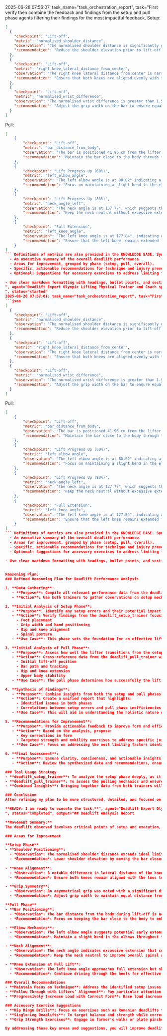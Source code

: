 2025-06-28 07:56:07: task_name="task_orchestration_report", task="First verify then combine the feedback and findings from the setup and pull phase agents filtering their findings for the most impactful feedback. Setup:
```json
[
  {
    "checkpoint": "Lift-off",
    "metric": "normalised_shoulder_distance",
    "observation": "The normalised shoulder distance is significantly greater than 1, indicating that the shoulders may be overly elevated relative to the bar position.",
    "recommendation": "Reduce the shoulder elevation prior to lift-off by adjusting the bar position closer to the midfoot and ensuring the shoulders are slightly in front of the bar."
  },
  {
    "checkpoint": "Lift-off",
    "metric": "right_knee_lateral_distance_from_center",
    "observation": "The right knee lateral distance from center is narrower compared to the left knee, which may indicate an imbalance at lift-off.",
    "recommendation": "Ensure that both knees are aligned evenly with the toes throughout the setup to promote stability and balance during the lift."
  },
  {
    "checkpoint": "Lift-off",
    "metric": "normalised_wrist_difference",
    "observation": "The normalised wrist difference is greater than 1.5, suggesting that the grip is asymmetrical.",
    "recommendation": "Adjust the grip width on the bar to ensure equal distance from the center for both wrists for a more balanced and effective pull."
  }
]
```

Pull:
```json
[
    {
        "checkpoint": "Lift-off",
        "metric": "bar_distance_from_body",
        "observation": "The bar is positioned 41.96 cm from the lifter's body during the lift-off phase, indicating a relatively effective starting position.",
        "recommendation": "Maintain the bar close to the body through the lift to facilitate a more efficient pull."
    },
    {
        "checkpoint": "Lift Progress Up (60%)",
        "metric": "left_elbow_angle",
        "observation": "The left elbow angle is at 80.02° indicating a potential early lockout of the elbow, which can hinder the transfer of force through the arm.",
        "recommendation": "Focus on maintaining a slight bend in the elbows throughout the lift to ensure a better transmission of force and shoulder engagement."
    },
    {
        "checkpoint": "Lift Progress Up (80%)",
        "metric": "neck_angle_left",
        "observation": "The neck angle is at 137.77°, which suggests that there may be excessive neck extension potentially impacting overall posture.",
        "recommendation": "Keep the neck neutral without excessive extension to promote better spinal alignment and reduce strain."
    },
    {
        "checkpoint": "Full Extension",
        "metric": "left_knee_angle",
        "observation": "The left knee angle is at 177.84°, indicating almost full extension, which is optimal.",
        "recommendation": "Ensure that the left knee remains extended fully but not hyperextended; focus on driving through the heels to maintain proper engagement without compromising positioning."
    }
]
``` Definitions of metrics are also provided in the KNOWLEDGE BASE. Synthesize their outputs into a single, structured markdown report suitable for rendering in a Streamlit application. The report should include:
  - An executive summary of the overall deadlift performance.
  - Areas for improvement, grouped by phase (setup, pull, overall).
  - Specific, actionable recommendations for technique and injury prevention. 
  - Optional: Suggestions for accessory exercises to address limiting factors.
  
- Use clear markdown formatting with headings, bullet points, and sections for easy readability. - Use clear and interpretable language that is in line with the expectations of physical trainer or lifting coach to understand and communicate to a client. - Do not include a section of the output that is not relevant to the deadlift. - Do not include a section of the output if there are no relevant findings. - If there are no relevant findings for any section, explicitly state "This part of the movement looks good." Do not invent or fabricate findings to fill gaps. - The "Accessory Exercise Suggestions" section is optional. Only include this section if there are specific limiting factors identified and relevant suggestions can be made.
", agent="Deadlift Expert Olympic Lifting Physical Trainer and Coach specializing in efficiently synchronising joint movements; integrating lower, middle, and upper body analysis for deadlift
", status="started"
2025-06-28 07:57:01: task_name="task_orchestration_report", task="First verify then combine the feedback and findings from the setup and pull phase agents filtering their findings for the most impactful feedback. Setup:
```json
[
  {
    "checkpoint": "Lift-off",
    "metric": "normalised_shoulder_distance",
    "observation": "The normalised shoulder distance is significantly greater than 1, indicating that the shoulders may be overly elevated relative to the bar position.",
    "recommendation": "Reduce the shoulder elevation prior to lift-off by adjusting the bar position closer to the midfoot and ensuring the shoulders are slightly in front of the bar."
  },
  {
    "checkpoint": "Lift-off",
    "metric": "right_knee_lateral_distance_from_center",
    "observation": "The right knee lateral distance from center is narrower compared to the left knee, which may indicate an imbalance at lift-off.",
    "recommendation": "Ensure that both knees are aligned evenly with the toes throughout the setup to promote stability and balance during the lift."
  },
  {
    "checkpoint": "Lift-off",
    "metric": "normalised_wrist_difference",
    "observation": "The normalised wrist difference is greater than 1.5, suggesting that the grip is asymmetrical.",
    "recommendation": "Adjust the grip width on the bar to ensure equal distance from the center for both wrists for a more balanced and effective pull."
  }
]
```

Pull:
```json
[
    {
        "checkpoint": "Lift-off",
        "metric": "bar_distance_from_body",
        "observation": "The bar is positioned 41.96 cm from the lifter's body during the lift-off phase, indicating a relatively effective starting position.",
        "recommendation": "Maintain the bar close to the body through the lift to facilitate a more efficient pull."
    },
    {
        "checkpoint": "Lift Progress Up (60%)",
        "metric": "left_elbow_angle",
        "observation": "The left elbow angle is at 80.02° indicating a potential early lockout of the elbow, which can hinder the transfer of force through the arm.",
        "recommendation": "Focus on maintaining a slight bend in the elbows throughout the lift to ensure a better transmission of force and shoulder engagement."
    },
    {
        "checkpoint": "Lift Progress Up (80%)",
        "metric": "neck_angle_left",
        "observation": "The neck angle is at 137.77°, which suggests that there may be excessive neck extension potentially impacting overall posture.",
        "recommendation": "Keep the neck neutral without excessive extension to promote better spinal alignment and reduce strain."
    },
    {
        "checkpoint": "Full Extension",
        "metric": "left_knee_angle",
        "observation": "The left knee angle is at 177.84°, indicating almost full extension, which is optimal.",
        "recommendation": "Ensure that the left knee remains extended fully but not hyperextended; focus on driving through the heels to maintain proper engagement without compromising positioning."
    }
]
``` Definitions of metrics are also provided in the KNOWLEDGE BASE. Synthesize their outputs into a single, structured markdown report suitable for rendering in a Streamlit application. The report should include:
  - An executive summary of the overall deadlift performance.
  - Areas for improvement, grouped by phase (setup, pull, overall).
  - Specific, actionable recommendations for technique and injury prevention. 
  - Optional: Suggestions for accessory exercises to address limiting factors.
  
- Use clear markdown formatting with headings, bullet points, and sections for easy readability. - Use clear and interpretable language that is in line with the expectations of physical trainer or lifting coach to understand and communicate to a client. - Do not include a section of the output that is not relevant to the deadlift. - Do not include a section of the output if there are no relevant findings. - If there are no relevant findings for any section, explicitly state "This part of the movement looks good." Do not invent or fabricate findings to fill gaps. - The "Accessory Exercise Suggestions" section is optional. Only include this section if there are specific limiting factors identified and relevant suggestions can be made.


Reasoning Plan:
### Refined Reasoning Plan for Deadlift Performance Analysis

1. **Data Gathering**:
   - **Purpose**: Compile all relevant performance data from the deadlift_setup_trainer and deadlift_pull_trainer.
   - **Action**: Use both trainers to gather observations on setup mechanics and pull dynamics, including angles, joint positions, and any noted inefficiencies or errors.

2. **Initial Analysis of Setup Phase**:
   - **Purpose**: Identify any setup errors and their potential impact on the lift.
   - **Action**: Verify findings from the deadlift_setup_trainer focusing on:
     - Foot placement
     - Grip width and hand positioning
     - Hip and knee alignment
     - Spinal posture
   - **Use Case**: This phase sets the foundation for an effective lift; any errors here can lead to complications during the pull.

3. **Initial Analysis of Pull Phase**:
   - **Purpose**: Assess how well the lifter transitions from the setup into the pulling phase and identify any issues.
   - **Action**: Cross-reference data from the deadlift_pull_trainer with my expertise, specifically looking at:
     - Initial lift-off position
     - Bar path and tracking
     - Hip and knee extension
     - Upper body stability
   - **Use Case**: The pull phase determines how successfully the lift is executed. Any discrepancies here can indicate weakness or inefficiencies that were caused by setup errors.

4. **Synthesis of Findings**:
   - **Purpose**: Combine insights from both the setup and pull phases to form a comprehensive view of the lifter's performance.
   - **Action**: Create a unified report that highlights:
     - Identified issues in both phases
     - Correlations between setup errors and pull phase inefficiencies
   - **Use Case**: This will aid in understanding the holistic nature of the lift and how adjustments can be interconnected.

5. **Recommendations for Improvement**:
   - **Purpose**: Provide actionable feedback to improve form and efficiency and suggest alternative exercises.
   - **Action**: Based on the analysis, propose:
     - Key corrections in form 
     - Targeted strength and mobility exercises to address specific joint or muscle weaknesses (e.g., hamstring strength, hip hinge mechanics)
   - **Use Case**: Focus on addressing the most limiting factors identified in the analysis to enhance performance and reduce injury risks.

6. **Final Assessment**:
   - **Purpose**: Ensure clarity, conciseness, and actionable insights in the final report.
   - **Action**: Review the synthesized data and recommendations, ensuring they align with best practices in deadlift mechanics.

### Tool Usage Strategy
- **deadlift_setup_trainer**: To analyze the setup phase deeply, as it provides initial insight into positional inefficiencies.
- **deadlift_pull_trainer**: To assess the pulling mechanics and ensure there's a clear connection between setup and pull phases.
- **Combined Insights**: Bringing together data from both trainers will allow me to ensure a cohesive analysis.

### Conclusion
After refining my plan to be more structured, detailed, and focused on employing the right tools for each phase, I now feel competent and prepared to tackle the task.

**READY: I am ready to execute the task.**", agent="Deadlift Expert Olympic Lifting Physical Trainer and Coach specializing in efficiently synchronising joint movements; integrating lower, middle, and upper body analysis for deadlift
", status="completed", output="## Deadlift Analysis Report

**Movement Summary:**  
The deadlift observed involves critical points of setup and execution, with the lifter displaying both strengths and areas needing attention. Issues related to shoulder positioning, knee alignment, and asymmetrical grip were noted, which could affect performance and increase injury risk. Proper coordination between all phases of the lift is vital for optimal execution.

### Areas for Improvement

**Setup Phase**
- **Shoulder Positioning**: 
  - *Observation*: The normalised shoulder distance exceeds ideal limits, indicating shoulders are overly elevated relative to the bar position.
  - *Recommendation*: Lower shoulder elevation by moving the bar closer to the midfoot, positioning shoulders slightly ahead of the bar.
  
- **Knee Alignment**: 
  - *Observation*: A notable difference in lateral distance of the knees was observed, with the right knee being closer to the center than the left.
  - *Recommendation*: Ensure both knees remain aligned with the toes to promote balance during lift-off.

- **Grip Symmetry**: 
  - *Observation*: An asymmetrical grip was noted with a significant difference in wrist positioning, raising concerns about grip stability.
  - *Recommendation*: Adjust grip width to maintain equal distance from the center of the bar for both wrists.

**Pull Phase**
- **Bar Positioning**: 
  - *Observation*: The bar distance from the body during lift-off is acceptable, yet must be consistently maintained close to the body through the lift.
  - *Recommendation*: Focus on keeping the bar close to the body to enhance lifting mechanics.

- **Elbow Mechanics**: 
  - *Observation*: The left elbow angle suggests potential early extension, risking force transmission difficulties.
  - *Recommendation*: Maintain a slight bend in the elbows throughout the lift for optimal force transfer.

- **Neck Alignment**: 
  - *Observation*: The neck angle indicates excessive extension that could compromise spinal posture.
  - *Recommendation*: Keep the neck neutral to improve overall spinal alignment and reduce unnecessary strain.

- **Knee Extension at Full Lift**: 
  - *Observation*: The left knee angle approaches full extension but should avoid hyperextension for optimal stability.
  - *Recommendation*: Continue driving through the heels for effective engagement while preventing hyperextension.

### Overall Recommendations
- **Maintain Focus on Technique**: Address the identified setup issues to create a stable foundation from which the pull can be executed successfully.
- **Follow Through with Lifters’ Alignment**: Pay particular attention to maintaining neutral spine and safe joint angles throughout the lift, especially during the transition from setup to pull.
- **Progressively Increase Load with Correct Form**: Base load increases on consistent and correct execution of the aforementioned recommendations to minimize injury risks.

### Accessory Exercise Suggestions
- **Hip Hinge Drills**: Focus on exercises such as Romanian deadlifts to strengthen hamstrings and improve hip hinge mechanics.
- **Single-Leg Deadlifts**: To target balance and strength while correcting lateral imbalances in knee positioning.
- **Grip Strength Exercises**: Engage in farmer's walks or plate pinches to enhance grip strength and ensure stability during pulling phases.

By addressing these key areas and suggestions, you will improve deadlift performance, enhance effective mechanics, and reduce potential for injury."
